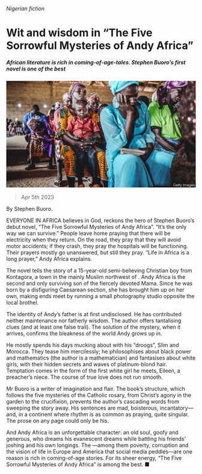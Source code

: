 ###### Nigerian fiction

# Wit and wisdom in “The Five Sorrowful Mysteries of Andy Africa” 

##### African literature is rich in coming-of-age-tales. Stephen Buoro’s first novel is one of the best 

![image](images/20230408_CUP002.jpg) 

> Apr 5th 2023 

 By Stephen Buoro. 

EVERYONE IN AFRICA believes in God, reckons the hero of Stephen Buoro’s debut novel, “The Five Sorrowful Mysteries of Andy Africa”. “It’s the only way we can survive.” People leave home praying that there will be electricity when they return. On the road, they pray that they will avoid motor accidents; if they crash, they pray the hospitals will be functioning. Their prayers mostly go unanswered, but still they pray. “Life in Africa is a long prayer,” Andy Africa explains.

The novel tells the story of a 15-year-old semi-believing Christian boy from Kontagora, a town in the mainly Muslim northwest of . Andy Africa is the second and only surviving son of the fiercely devoted Mama. Since he was born by a disfiguring Caesarean section, she has brought him up on her own, making ends meet by running a small photography studio opposite the local brothel.

The identity of Andy’s father is at first undisclosed. He has contributed neither maintenance nor fatherly wisdom. The author offers tantalising clues (and at least one false trail). The solution of the mystery, when it arrives, confirms the bleakness of the world Andy grows up in.

He mostly spends his days mucking about with his “droogs”, Slim and Morocca. They tease him mercilessly; he philosophises about black power and mathematics (the author is a mathematician) and fantasises about white girls, with their hidden secrets and waves of platinum-blond hair. Temptation comes in the form of the first white girl he meets, Eileen, a preacher’s niece. The course of true love does not run smooth.

Mr Buoro is a writer of imagination and flair. The book’s structure, which follows the five mysteries of the Catholic rosary, from Christ’s agony in the garden to the crucifixion, prevents the author’s cascading words from sweeping the story away. His sentences are mad, boisterous, incantatory—and, in a continent where rhythm is as common as praying, quite singular. The prose on any page could only be his.

And Andy Africa is an unforgettable character: an old soul, goofy and generous, who dreams his evanescent dreams while battling his friends’ joshing and his own longings. The —among them poverty, corruption and the vision of life in Europe and America that social media peddles—are one reason  is rich in coming-of-age stories. For its sheer energy, “The Five Sorrowful Mysteries of Andy Africa” is among the best. ■


